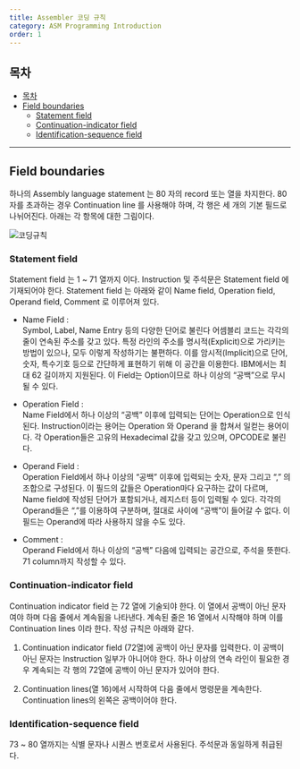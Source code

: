 ```yaml
---
title: Assembler 코딩 규칙
category: ASM Programming Introduction
order: 1
---
```


## 목차

- [목차](#목차)
- [Field boundaries](#field-boundaries)
  - [Statement field](#statement-field)
  - [Continuation-indicator field](#continuation-indicator-field)
  - [Identification-sequence field](#identification-sequence-field)

----

## Field boundaries
하나의 Assembly language statement 는 80 자의 record 또는 열을 차지한다.
80 자를 초과하는 경우 Continuation line 를 사용해야 하며, 각 행은 세 개의 기본 필드로 나뉘어진다. 아래는 각 항목에 대한 그림이다.

![코딩규칙]({{site.baseurl}}/attach/field_boundaries.png)

### Statement field
Statement field 는 1 ~ 71 열까지 이다. Instruction 및 주석문은 Statement field 에 기재되어야 한다. Statement field 는 아래와 같이 Name field, Operation field, Operand field, Comment 로 이루어져 있다.

- Name Field : <br> 
Symbol, Label, Name Entry 등의 다양한 단어로 불린다 어셈블리 코드는 각각의 줄이 연속된 주소를 갖고 있다. 특정 라인의 주소를 명시적(Explicit)으로 가리키는 방법이 있으나, 모두 이렇게 작성하기는 불편하다. 이를 암시적(Implicit)으로 단어, 숫자, 특수기호 등으로 간단하게 표현하기 위해 이 공간을 이용한다. IBM에서는 최대 62 길이까지 지원된다. 이 Field는 Option이므로 하나 이상의 “공백”으로 무시될 수 있다.

 - Operation Field : <br>
Name Field에서 하나 이상의 “공백” 이후에 입력되는 단어는 Operation으로 인식된다. Instruction이라는 용어는 Operation 와 Operand 을 합쳐서 일컫는 용어이다. 각 Operation들은 고유의 Hexadecimal 값을 갖고 있으며, OPCODE로 불린다.

- Operand Field : <br>
Operation Field에서 하나 이상의 “공백” 이후에 입력되는 숫자, 문자 그리고 “,” 의 조합으로 구성된다. 이 필드의 값들은 Operation마다 요구하는 값이 다르며, Name field에 작성된 단어가 포함되거나, 레지스터 등이 입력될 수 있다. 각각의 Operand들은 “,”를 이용하여 구분하며, 절대로 사이에 “공백”이 들어갈 수 없다. 이 필드는 Operand에 따라 사용하지 않을 수도 있다.

 - Comment : <br>
Operand Field에서 하나 이상의 “공백” 다음에 입력되는 공간으로, 주석을 뜻한다. 71 column까지 작성할 수 있다.

### Continuation-indicator field
Continuation indicator field 는 72 열에 기술되야 한다. 이 열에서 공백이 아닌 문자 여야 하며 다음 줄에서 계속됨을 나타낸다. 계속된 줄은 16 열에서 시작해야 하며 이를 Continuation lines 이라 한다. 작성 규칙은 아래와 같다.

1. Continuation indicator field (72열)에 공백이 아닌 문자를 입력한다. 이 공백이 아닌 문자는 Instruction 일부가 아니어야 한다. 하나 이상의 연속 라인이 필요한 경우 계속되는 각 행의 72열에 공백이 아닌 문자가 있어야 한다.

2. Continuation lines(열 16)에서 시작하여 다음 줄에서 명령문을 계속한다.  Continuation lines의 왼쪽은 공백이어야 한다.

### Identification-sequence field
73 ~ 80 열까지는 식별 문자나 시퀀스 번호로서 사용된다. 주석문과 동일하게 취급된다.


